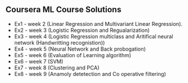 ## Coursera ML Course Solutions

* Ex1 - week 2 (Linear Regression and Multivariant Linear Regression).
* Ex2 - week 3 (Logistic Regression and Regualarization)
* Ex3 - week 4 (Logistic Regression multiclass and Aritifical neural network (Handwritting recognistion))
* Ex4 - week 5 (Neural Network and Back probogation)
* Ex5 - week 6 (Evaluation of Learning algorithm)
* Ex6 - week 7 (SVM)
* Ex7 - week 8 (Clustering and PCA)
* Ex8 - week 9 (Anamoly detetection and Co operative filtering)
